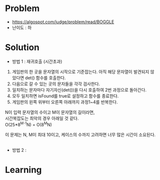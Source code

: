 # Problem
* https://algospot.com/judge/problem/read/BOGGLE
* 난이도 : 하

# Solution
 
* 방법 1 : 재귀호출 (시간초과)
1. 게임판의 한 곳을 문자열의 시작으로 기준잡는다. 아직 해당 문자열이 발견되지 않았다면 det() 함수를 호출한다.
2. 다음으로 갈 수 있는 곳의 문자들을 각각 검사한다.
3. 일치하는 문자마다 자기자신(det())을 다시 호출하여 2번 과정으로 돌아간다.
4. 모두 일치하면 isFound를 true로 설정하고 함수를 종료한다.
5. 게임판의 왼쪽 위부터 오른쪽 아래까지 과정1~4를 반복한다.

N이 입력 문자열의 수이고 M이 문자열의 길이라면,   
시간복잡도는 최악의 경우 아래일 것 같다.   
O(25*8<sup>M-1</sup>N) = O(8<sup>M</sup>N)   

이 문제는 N, M이 최대 10이고, 케이스의 수까지 고려하면 너무 많은 시간이 소요된다.
<br><br>

* 방법 2 :

# Learning

